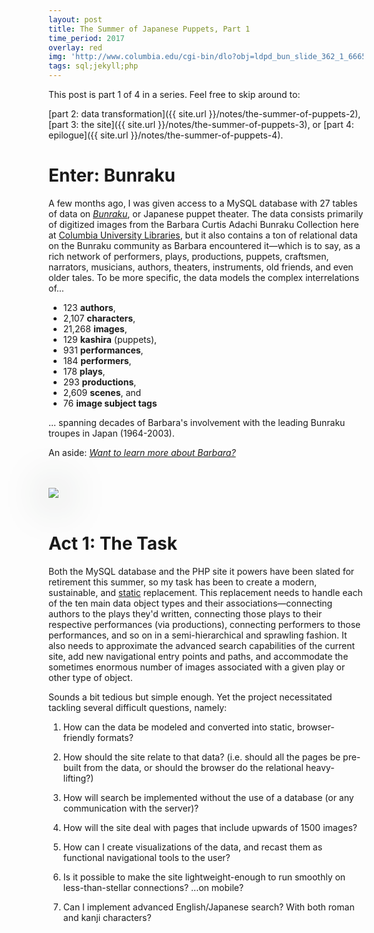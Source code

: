 ```yaml
---
layout: post
title: The Summer of Japanese Puppets, Part 1
time_period: 2017
overlay: red
img: 'http://www.columbia.edu/cgi-bin/dlo?obj=ldpd_bun_slide_362_1_6665_8069&size=medium'
tags: sql;jekyll;php
---
```



This post is part 1 of 4 in a series. Feel free to skip around to:

[part 2: data transformation]({{ site.url }}/notes/the-summer-of-puppets-2),
[part 3: the site]({{ site.url }}/notes/the-summer-of-puppets-3), or [part 4: epilogue]({{ site.url }}/notes/the-summer-of-puppets-4).

# Enter: Bunraku

A few months ago, I was given access to a MySQL database with 27 tables of data on _[Bunraku](https://en.wikipedia.org/wiki/Bunraku)_, or Japanese puppet theater. The data consists primarily of digitized images from the Barbara Curtis Adachi Bunraku Collection here at [Columbia University Libraries](http://library.columbia.edu), but it also contains a ton of relational data on the Bunraku community as Barbara encountered it—which is to say, as a rich network of performers, plays, productions, puppets, craftsmen, narrators, musicians, authors, theaters, instruments, old friends, and even older tales. To be more specific, the data models the complex interrelations of...

- 123 __authors__,
- 2,107 __characters__,
- 21,268 __images__,
- 129 __kashira__ (puppets),
- 931 __performances__,
- 184 __performers__,
- 178 __plays__,
- 293 __productions__,
- 2,609 __scenes__, and
- 76 __image subject tags__

... spanning decades of Barbara's involvement with the leading Bunraku troupes in Japan (1964-2003).

An aside: _[Want to learn more about Barbara?](http://www.sfgate.com/bayarea/article/Barbara-Curtis-Adachi-puppet-theater-expert-2822735.php)_

<br><br>
<img src="http://www.columbia.edu/cgi-bin/dlo?obj=ldpd_bun_slide_382_1_7021_8470&size=medium" style="box-shadow: 2px 2px 4pc #23352a;"/>
<br><br>

# Act 1: The Task

Both the MySQL database and the PHP site it powers have been slated for retirement this summer, so my task has been to create a modern, sustainable, and [static](https://en.wikipedia.org/wiki/Web_template_system#Static_page_generators) replacement. This replacement needs to handle each of the ten main data object types and their associations—connecting authors to the plays they'd written, connecting those plays to their respective performances (via productions), connecting performers to those performances, and so on in a semi-hierarchical and sprawling fashion. It also needs to approximate the advanced search capabilities of the current site, add new navigational entry points and paths, and accommodate the sometimes enormous number of images associated with a given play or other type of object.


Sounds a bit tedious but simple enough. Yet the project necessitated tackling several difficult questions, namely:

1. How can the data be modeled and converted into static, browser-friendly formats?

2. How should the site relate to that data? (i.e. should all the pages be pre-built from the data, or should the browser do the relational heavy-lifting?)

3. How will search be implemented without the use of a database (or any communication with the server)?

4. How will the site deal with pages that include upwards of 1500 images?

5. How can I create visualizations of the data, and recast them as functional navigational tools to the user?

6. Is it possible to make the site lightweight-enough to run smoothly on less-than-stellar connections? ...on mobile?

7. Can I implement advanced English/Japanese search? With both roman and kanji characters?
